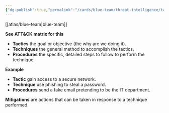 ```yaml
---
{"dg-publish":true,"permalink":"/cards/blue-team/threat-intelligence/tactics-techniques-procedures/","tags":["sec"]}
---
```


[[atlas/blue-team\|blue-team]]

**See ATT&CK matrix for this**

- **Tactics** the goal or objective (the why are we doing it).
- **Techniques** the general method to accomplish the tactics.
- **Procedures** the specific, detailed steps to follow to perform the technique.

**Example**
- **Tactic** gain access to a secure network.
- **Technique** use phishing to steal a password.
- **Procedures** send a fake email pretending to be the IT department.

**Mitigations** are actions that can be taken in response to a technique performed.